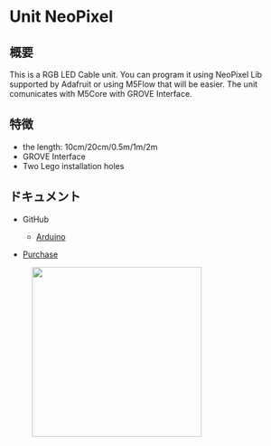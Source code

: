 # Unit NeoPixel

## 概要

This is a RGB LED Cable unit. You can program it using NeoPixel Lib supported by Adafruit or using M5Flow that will be easier. The unit comunicates with M5Core with GROVE Interface.

## 特徴

-  the length: 10cm/20cm/0.5m/1m/2m
-  GROVE Interface
-  Two Lego installation holes

## ドキュメント

-  GitHub

   - [Arduino](https://github.com)

-  [Purchase](https://www.aliexpress.com/store/product/M5Stack-Official-NeoPixel-RGB-LEDs-Cable-SK6812-with-GROVE-Port-2m-1m-50cm-20cm-10cm/3226069_32950831315.html?spm=a2g1x.12024536.productList_5885013.pic_0)

<figure>
    <img src="assets/img/product_pics/units/M5GO_Unit_neopixel.jpg" height="300" width="300">
</figure>
